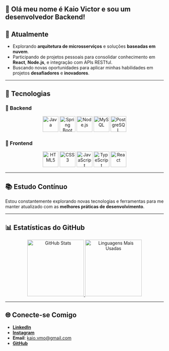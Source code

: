## 🎯 Olá meu nome é Kaio Victor e sou um desenvolvedor Backend!

## 🚀 Atualmente  

- Explorando **arquitetura de microsserviços** e soluções **baseadas em nuvem**.  
- Participando de projetos pessoais para consolidar conhecimento em **React**, **Node.js**, e integração com APIs RESTful.  
- Buscando novas oportunidades para aplicar minhas habilidades em projetos **desafiadores** e **inovadores**.  

---

## 🌟 Tecnologias  

### 🔹 Backend  
<div align="center">
  <img src="https://cdn.jsdelivr.net/gh/devicons/devicon/icons/java/java-original.svg" alt="Java" title="Java" width="50" height="50" />
  <img src="https://cdn.jsdelivr.net/gh/devicons/devicon/icons/spring/spring-original.svg" alt="Spring Boot" title="Spring Boot" width="50" height="50" />
  <img src="https://cdn.jsdelivr.net/gh/devicons/devicon/icons/nodejs/nodejs-original.svg" alt="Node.js" title="Node.js" width="50" height="50" />
  <img src="https://cdn.jsdelivr.net/gh/devicons/devicon/icons/mysql/mysql-original.svg" alt="MySQL" title="MySQL" width="50" height="50" />
  <img src="https://cdn.jsdelivr.net/gh/devicons/devicon/icons/postgresql/postgresql-original.svg" alt="PostgreSQL" title="PostgreSQL" width="50" height="50" />
</div>

### 🔹 Frontend  
<div align="center">
  <img src="https://cdn.jsdelivr.net/gh/devicons/devicon/icons/html5/html5-original.svg" alt="HTML5" title="HTML5" width="50" height="50" />
  <img src="https://cdn.jsdelivr.net/gh/devicons/devicon/icons/css3/css3-original.svg" alt="CSS3" title="CSS3" width="50" height="50" />
  <img src="https://cdn.jsdelivr.net/gh/devicons/devicon/icons/javascript/javascript-original.svg" alt="JavaScript" title="JavaScript" width="50" height="50" />
  <img src="https://cdn.jsdelivr.net/gh/devicons/devicon/icons/typescript/typescript-original.svg" alt="TypeScript" title="TypeScript" width="50" height="50" />
  <img src="https://cdn.jsdelivr.net/gh/devicons/devicon/icons/react/react-original.svg" alt="React" title="React" width="50" height="50" />
</div>

---

## 📚 Estudo Contínuo  

Estou constantemente explorando novas tecnologias e ferramentas para me manter atualizado com as **melhores práticas de desenvolvimento**.

---

## 📊 Estatísticas do GitHub  

<div align="center">
  <a href="https://github.com/MsTzz">
    <img height="180em" src="https://github-readme-stats.vercel.app/api?username=MsTzz&show_icons=true&theme=radical" alt="GitHub Stats" />
  </a>
  <a href="https://github.com/MsTzz">
    <img height="180em" src="https://github-readme-stats.vercel.app/api/top-langs/?username=MsTzz&layout=compact&theme=radical" alt="Linguagens Mais Usadas" />
  </a>
</div>

---

## 🌐 Conecte-se Comigo  

- [**LinkedIn**](https://www.linkedin.com/in/kaio-victor-dev/)  
- [**Instagram**](https://www.instagram.com/_miyashirokaio/)  
- **Email**: kaio.vmo@gmail.com  
- [**GitHub**](https://github.com/MsTzz)  
